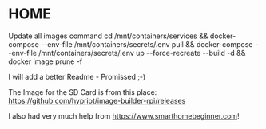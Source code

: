 # HOME

Update all images command
cd /mnt/containers/services && docker-compose --env-file /mnt/containers/secrets/.env pull && docker-compose --env-file /mnt/containers/secrets/.env up --force-recreate --build -d && docker image prune -f

I will add a better Readme - Promissed ;-)

The Image for the SD Card is from this place: https://github.com/hypriot/image-builder-rpi/releases

I also had very much help from https://www.smarthomebeginner.com!
